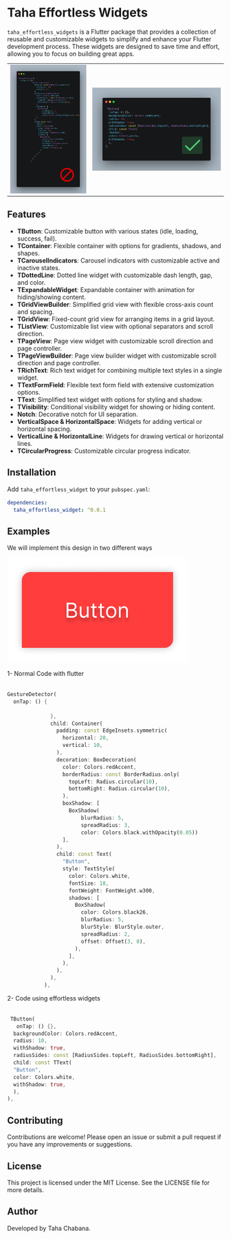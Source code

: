 

# Taha Effortless Widgets

`taha_effortless_widgets` is a Flutter package that provides a collection of reusable and customizable widgets to simplify and enhance your Flutter development process. These widgets are designed to save time and effort, allowing you to focus on building great apps.

<table>
        <tr>
            <td><img src="https://raw.githubusercontent.com/tahachic/taha_effortless_widget/master/normal.png" alt=""></td>
            <td><img src="https://raw.githubusercontent.com/tahachic/taha_effortless_widget/master/effortless.png" alt=""></td>
        </tr>
</table>

## Features

- **TButton**: Customizable button with various states (idle, loading, success, fail).
- **TContainer**: Flexible container with options for gradients, shadows, and shapes.
- **TCarouselIndicators**: Carousel indicators with customizable active and inactive states.
- **TDottedLine**: Dotted line widget with customizable dash length, gap, and color.
- **TExpandableWidget**: Expandable container with animation for hiding/showing content.
- **TGridViewBuilder**: Simplified grid view with flexible cross-axis count and spacing.
- **TGridView**: Fixed-count grid view for arranging items in a grid layout.
- **TListView**: Customizable list view with optional separators and scroll direction.
- **TPageView**: Page view widget with customizable scroll direction and page controller.
- **TPageViewBuilder**: Page view builder widget with customizable scroll direction and page controller.
- **TRichText**: Rich text widget for combining multiple text styles in a single widget.
- **TTextFormField**: Flexible text form field with extensive customization options.
- **TText**: Simplified text widget with options for styling and shadow.
- **TVisibility**: Conditional visibility widget for showing or hiding content.
- **Notch**: Decorative notch for UI separation.
- **VerticalSpace & HorizontalSpace**: Widgets for adding vertical or horizontal spacing.
- **VerticalLine & HorizontalLine**: Widgets for drawing vertical or horizontal lines.
- **TCircularProgress**: Customizable circular progress indicator.

## Installation

Add `taha_effortless_widget` to your `pubspec.yaml`:

```yaml
dependencies:
  taha_effortless_widget: ^0.0.1
```    

## Examples

We will implement this design in two different ways

<img src="https://raw.githubusercontent.com/tahachic/taha_effortless_widget/master/example.png" alt="">

1- Normal Code with flutter

```dart

GestureDetector(
  onTap: () {
                
              },
              child: Container(
                padding: const EdgeInsets.symmetric(
                  horizontal: 20,
                  vertical: 10,
                ),
                decoration: BoxDecoration(
                  color: Colors.redAccent,
                  borderRadius: const BorderRadius.only(
                    topLeft: Radius.circular(10),
                    bottomRight: Radius.circular(10),
                  ),
                  boxShadow: [
                    BoxShadow(
                        blurRadius: 5,
                        spreadRadius: 3,
                        color: Colors.black.withOpacity(0.05))
                  ],
                ),
                child: const Text(
                  "Button",
                  style: TextStyle(
                    color: Colors.white,
                    fontSize: 18,
                    fontWeight: FontWeight.w300,
                    shadows: [
                      BoxShadow(
                        color: Colors.black26,
                        blurRadius: 5,
                        blurStyle: BlurStyle.outer,
                        spreadRadius: 2,
                        offset: Offset(3, 0),
                      ),
                    ],
                  ),
                ),
              ),
            ),            
```

2- Code using effortless widgets

```dart

 TButton(
   onTap: () {},
  backgroundColor: Colors.redAccent,
  radius: 10,
  withShadow: true,
  radiusSides: const [RadiusSides.topLeft, RadiusSides.bottomRight],
  child: const TText(
  "Button",
  color: Colors.white,
  withShadow: true,
  ),
),             

```


## Contributing
Contributions are welcome! Please open an issue or submit a pull request if you have any improvements or suggestions.

## License
This project is licensed under the MIT License. See the LICENSE file for more details.

## Author
Developed by Taha Chabana.